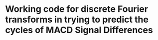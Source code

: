 # Working code for discrete Fourier transforms in trying to predict the cycles of MACD Signal Differences
